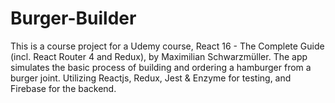 # Burger-Builder
This is a course project for a Udemy course, React 16 - The Complete Guide (incl. React Router 4 and Redux), by Maximilian Schwarzmüller. The app simulates the basic process of building and ordering a hamburger from a burger joint. Utilizing Reactjs, Redux, Jest & Enzyme for testing, and Firebase for the backend.
